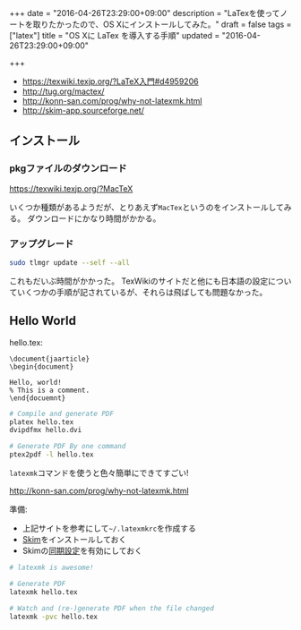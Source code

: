 +++
date = "2016-04-26T23:29:00+09:00"
description = "LaTexを使ってノートを取りたかったので、OS Xにインストールしてみた。"
draft = false
tags = ["latex"]
title = "OS Xに LaTex を導入する手順"
updated = "2016-04-26T23:29:00+09:00"

+++

* https://texwiki.texjp.org/?LaTeX入門#d4959206
* http://tug.org/mactex/
* http://konn-san.com/prog/why-not-latexmk.html
* http://skim-app.sourceforge.net/

## インストール

### pkgファイルのダウンロード

https://texwiki.texjp.org/?MacTeX

いくつか種類があるようだが、とりあえず`MacTex`というのをインストールしてみる。
ダウンロードにかなり時間がかかる。

### アップグレード

```sh
sudo tlmgr update --self --all
```

これもだいぶ時間がかかった。
TexWikiのサイトだと他にも日本語の設定についていくつかの手順が記されているが、それらは飛ばしても問題なかった。

## Hello World

hello.tex:

```
\document{jaarticle}
\begin{document}

Hello, world!
% This is a comment.
\end{docuemnt}
```

```sh
# Compile and generate PDF
platex hello.tex
dvipdfmx hello.dvi

# Generate PDF By one command
ptex2pdf -l hello.tex
```

`latexmk`コマンドを使うと色々簡単にできてすごい!

http://konn-san.com/prog/why-not-latexmk.html

準備:

* 上記サイトを参考にして`~/.latexmkrc`を作成する
* [Skim](http://skim-app.sourceforge.net/)をインストールしておく
* Skimの[同期設定](http://skim-app.sourceforge.net/manual/SkimHelp_39.html)を有効にしておく

```sh
# latexmk is awesome!

# Generate PDF
latexmk hello.tex

# Watch and (re-)generate PDF when the file changed
latexmk -pvc hello.tex
```


